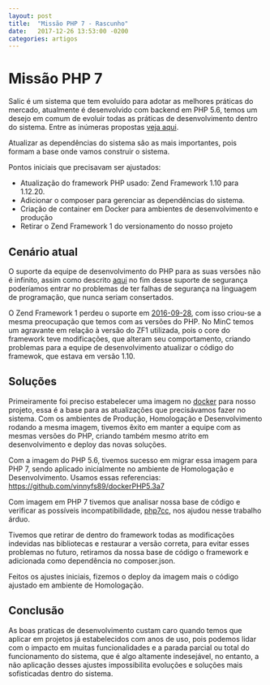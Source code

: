 ```yaml
---
layout: post
title:  "Missão PHP 7 - Rascunho"
date:   2017-12-26 13:53:00 -0200
categories: artigos
---
```

# Missão PHP 7
Salic é um sistema que tem evoluído para adotar as melhores práticas do mercado, atualmente é desenvolvido com backend em PHP 5.6, temos um desejo em comum de evoluir todas as práticas de desenvolvimento dentro do sistema.
Entre as inúmeras propostas [veja aqui](https://github.com/culturagovbr/salic-minc/issues).

Atualizar as dependências do sistema são as mais importantes, pois formam a base onde vamos construir o sistema.

Pontos iniciais que precisavam ser ajustados:
* Atualização do framework PHP usado: Zend Framework 1.10 para 1.12.20.
* Adicionar o composer para gerenciar as dependências do sistema.
* Criação de container em Docker para ambientes de desenvolvimento e produção 
* Retirar o Zend Framework 1 do versionamento do nosso projeto

## Cenário atual
O suporte da equipe de desenvolvimento do PHP para as suas versões não é infinito, assim como descrito [aqui](http://php.net/supported-versions.php) no fim desse suporte de segurança poderíamos entrar no problemas de ter falhas de segurança na linguagem de programação, que nunca seriam consertados.

O Zend Framework 1 perdeu o suporte em [2016-09-28](https://framework.zend.com/long-term-support), com isso criou-se a mesma preocupação que temos com as versões do PHP. No MinC temos um agravante em relação à versão do ZF1 utilizada, pois o core do framework teve modificações, que alteram seu comportamento, criando problemas para a equipe de desenvolvimento atualizar o código do framewok, que estava em versão 1.10.

## Soluções
Primeiramente foi preciso estabelecer uma imagem no [docker](https://github.com/culturagovbr/docker-salic) para nosso projeto, essa é a base para as atualizações que precisávamos fazer no sistema.
Com os ambientes de Produção, Homologação e Desenvolvimento rodando a mesma imagem, tivemos êxito em manter a equipe com as mesmas versões do PHP, criando também mesmo atrito em desenvolvimento e deploy das novas soluções.

Com a imagem do PHP 5.6, tivemos sucesso em migrar essa imagem para PHP 7, sendo aplicado inicialmente no ambiente de  Homologação e Desenvolvimento.
Usamos essas referencias: https://github.com/vinnyfs89/dockerPHP5.3a7

Com imagem em PHP 7 tivemos que analisar nossa base de código e verificar as possíveis incompatibilidade, [php7cc](https://github.com/sstalle/php7cc), nos ajudou nesse trabalho árduo.

Tivemos que retirar de dentro do framework todas as modificações indevidas nas bibliotecas e restaurar a versão correta, para evitar esses problemas no futuro, retiramos da nossa base de código o framework e adicionada como dependência no composer.json.

Feitos os ajustes iniciais, fizemos o deploy da imagem mais o código ajustado em ambiente de Homologação.

## Conclusão

As boas praticas de desenvolvimento custam caro quando temos que aplicar em projetos já estabelecidos com anos de uso, pois podemos lidar com o impacto em muitas funcionalidades e a parada parcial ou total do funcionamento do sistema, que é algo altamente indesejável, no entanto, a não aplicação desses ajustes impossibilita evoluções e soluções mais sofisticadas dentro do sistema.
